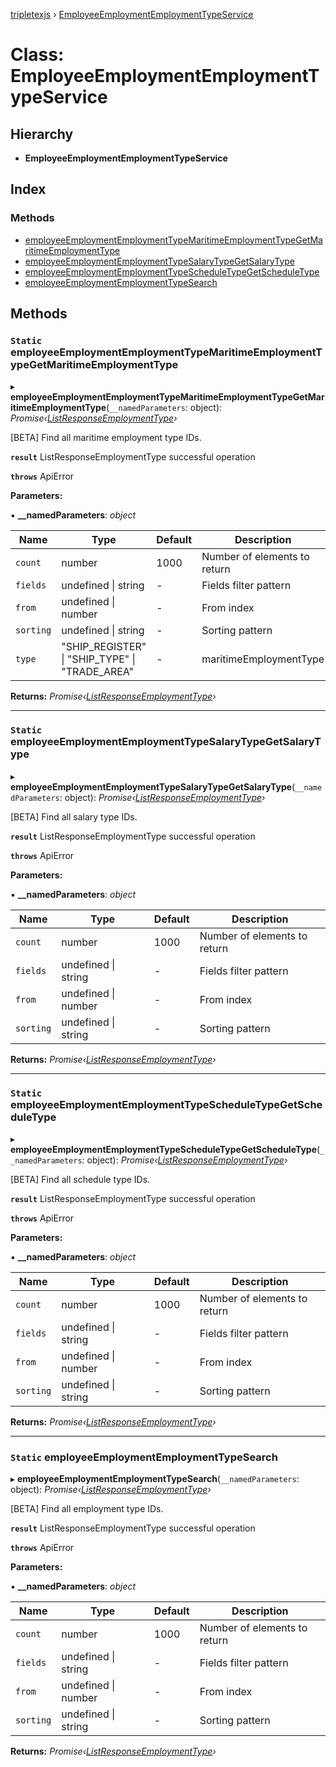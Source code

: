 [tripletexjs](../README.md) › [EmployeeEmploymentEmploymentTypeService](employeeemploymentemploymenttypeservice.md)

# Class: EmployeeEmploymentEmploymentTypeService

## Hierarchy

* **EmployeeEmploymentEmploymentTypeService**

## Index

### Methods

* [employeeEmploymentEmploymentTypeMaritimeEmploymentTypeGetMaritimeEmploymentType](employeeemploymentemploymenttypeservice.md#static-employeeemploymentemploymenttypemaritimeemploymenttypegetmaritimeemploymenttype)
* [employeeEmploymentEmploymentTypeSalaryTypeGetSalaryType](employeeemploymentemploymenttypeservice.md#static-employeeemploymentemploymenttypesalarytypegetsalarytype)
* [employeeEmploymentEmploymentTypeScheduleTypeGetScheduleType](employeeemploymentemploymenttypeservice.md#static-employeeemploymentemploymenttypescheduletypegetscheduletype)
* [employeeEmploymentEmploymentTypeSearch](employeeemploymentemploymenttypeservice.md#static-employeeemploymentemploymenttypesearch)

## Methods

### `Static` employeeEmploymentEmploymentTypeMaritimeEmploymentTypeGetMaritimeEmploymentType

▸ **employeeEmploymentEmploymentTypeMaritimeEmploymentTypeGetMaritimeEmploymentType**(`__namedParameters`: object): *Promise‹[ListResponseEmploymentType](../interfaces/listresponseemploymenttype.md)›*

[BETA] Find all maritime employment type IDs.

**`result`** ListResponseEmploymentType successful operation

**`throws`** ApiError

**Parameters:**

▪ **__namedParameters**: *object*

Name | Type | Default | Description |
------ | ------ | ------ | ------ |
`count` | number | 1000 | Number of elements to return |
`fields` | undefined &#124; string | - | Fields filter pattern |
`from` | undefined &#124; number | - | From index |
`sorting` | undefined &#124; string | - | Sorting pattern |
`type` | "SHIP_REGISTER" &#124; "SHIP_TYPE" &#124; "TRADE_AREA" | - | maritimeEmploymentType |

**Returns:** *Promise‹[ListResponseEmploymentType](../interfaces/listresponseemploymenttype.md)›*

___

### `Static` employeeEmploymentEmploymentTypeSalaryTypeGetSalaryType

▸ **employeeEmploymentEmploymentTypeSalaryTypeGetSalaryType**(`__namedParameters`: object): *Promise‹[ListResponseEmploymentType](../interfaces/listresponseemploymenttype.md)›*

[BETA] Find all salary type IDs.

**`result`** ListResponseEmploymentType successful operation

**`throws`** ApiError

**Parameters:**

▪ **__namedParameters**: *object*

Name | Type | Default | Description |
------ | ------ | ------ | ------ |
`count` | number | 1000 | Number of elements to return |
`fields` | undefined &#124; string | - | Fields filter pattern |
`from` | undefined &#124; number | - | From index |
`sorting` | undefined &#124; string | - | Sorting pattern |

**Returns:** *Promise‹[ListResponseEmploymentType](../interfaces/listresponseemploymenttype.md)›*

___

### `Static` employeeEmploymentEmploymentTypeScheduleTypeGetScheduleType

▸ **employeeEmploymentEmploymentTypeScheduleTypeGetScheduleType**(`__namedParameters`: object): *Promise‹[ListResponseEmploymentType](../interfaces/listresponseemploymenttype.md)›*

[BETA] Find all schedule type IDs.

**`result`** ListResponseEmploymentType successful operation

**`throws`** ApiError

**Parameters:**

▪ **__namedParameters**: *object*

Name | Type | Default | Description |
------ | ------ | ------ | ------ |
`count` | number | 1000 | Number of elements to return |
`fields` | undefined &#124; string | - | Fields filter pattern |
`from` | undefined &#124; number | - | From index |
`sorting` | undefined &#124; string | - | Sorting pattern |

**Returns:** *Promise‹[ListResponseEmploymentType](../interfaces/listresponseemploymenttype.md)›*

___

### `Static` employeeEmploymentEmploymentTypeSearch

▸ **employeeEmploymentEmploymentTypeSearch**(`__namedParameters`: object): *Promise‹[ListResponseEmploymentType](../interfaces/listresponseemploymenttype.md)›*

[BETA] Find all employment type IDs.

**`result`** ListResponseEmploymentType successful operation

**`throws`** ApiError

**Parameters:**

▪ **__namedParameters**: *object*

Name | Type | Default | Description |
------ | ------ | ------ | ------ |
`count` | number | 1000 | Number of elements to return |
`fields` | undefined &#124; string | - | Fields filter pattern |
`from` | undefined &#124; number | - | From index |
`sorting` | undefined &#124; string | - | Sorting pattern |

**Returns:** *Promise‹[ListResponseEmploymentType](../interfaces/listresponseemploymenttype.md)›*
